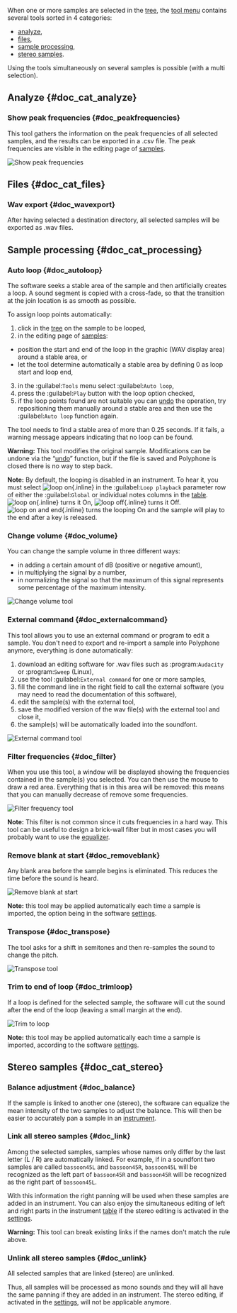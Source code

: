 When one or more samples are selected in the [tree](manual/soundfont-editor/tree.md), the [tool menu](manual/soundfont-editor/tools/index.md) contains several tools sorted in 4 categories:

* [analyze](#doc_cat_analyze),
* [files](#doc_cat_files),
* [sample processing](#doc_cat_processing),
* [stereo samples](#doc_cat_stereo).

Using the tools simultaneously on several samples is possible (with a multi selection).


## Analyze {#doc_cat_analyze}


### Show peak frequencies {#doc_peakfrequencies}


This tool gathers the information on the peak frequencies of all selected samples, and the results can be exported in a .csv file.
The peak frequencies are visible in the editing page of [samples](manual/soundfont-editor/editing-pages/sample-editor.md#doc_freq).


![Show peak frequencies](images/tool_show_peak_frequencies.png "Show peak frequencies")


## Files {#doc_cat_files}


### Wav export {#doc_wavexport}


After having selected a destination directory, all selected samples will be exported as .wav files.


## Sample processing {#doc_cat_processing}


### Auto loop {#doc_autoloop}


The software seeks a stable area of the sample and then artificially creates a loop.
A sound segment is copied with a cross-fade, so that the transition at the join location is as smooth as possible.

To assign loop points automatically:

1. click in the [tree](manual/soundfont-editor/tree.md) on the sample to be looped,
2. in the editing page of [samples](manual/soundfont-editor/editing-pages/sample-editor.md):
  * position the start and end of the loop in the graphic (WAV display area) around a stable area, or
  * let the tool determine automatically a stable area by defining 0 as loop start and loop end,
3. in the :guilabel:`Tools` menu select :guilabel:`Auto loop`,
4. press the :guilabel:`Play` button with the loop option checked,
5. if the loop points found are not suitable you can [undo](manual/soundfont-editor/toolbar.md#doc_edit) the operation, try repositioning them manually around a stable area and then use the :guilabel:`Auto loop` function again.

The tool needs to find a stable area of more than 0.25 seconds.
If it fails, a warning message appears indicating that no loop can be found.

**Warning:** This tool modifies the original sample.
Modifications can be undone via the “[undo](manual/soundfont-editor/toolbar.md#doc_edit)” function, but if the file is saved and Polyphone is closed there is no way to step back.

**Note:** By default, the looping is disabled in an instrument.
To hear it, you must select ![loop on](images/loop_on.png "loop on"){.inline} in the :guilabel:`Loop playback` parameter row of either the :guilabel:`Global` or individual notes columns in the [table](manual/soundfont-editor/editing-pages/instrument-editor.md#doc_table).
![loop on](images/loop_on.png "loop on"){.inline} turns it On, ![loop off](images/loop_off.png "loop off"){.inline} turns it Off.
![loop on and end](images/loop_on_end.png "loop on and end"){.inline} turns the looping On and the sample will play to the end after a key is released.


### Change volume {#doc_volume}


You can change the sample volume in three different ways:

* in adding a certain amount of dB (positive or negative amount),
* in multiplying the signal by a number,
* in normalizing the signal so that the maximum of this signal represents some percentage of the maximum intensity.


![Change volume tool](images/tool_change_volume.png "Change volume tool")


### External command {#doc_externalcommand}


This tool allows you to use an external command or program to edit a sample.
You don't need to export and re-import a sample into Polyphone anymore, everything is done automatically:

1. download an editing software for .wav files such as :program:`Audacity` or :program:`Sweep` (Linux),
2. use the tool :guilabel:`External command` for one or more samples,
3. fill the command line in the right field to call the external software (you may need to read the documentation of this software),
4. edit the sample(s) with the external tool,
5. save the modified version of the wav file(s) with the external tool and close it,
6. the sample(s) will be automatically loaded into the soundfont.


![External command tool](images/tool_external_command.png "External command tool")


### Filter frequencies {#doc_filter}


When you use this tool, a window will be displayed showing the frequencies contained in the sample(s) you selected.
You can then use the mouse to draw a red area.
Everything that is in this area will be removed: this means that you can manually decrease of remove some frequencies.


![Filter frequency tool](images/tool_filter_frequencies.png "Filter frequency tool")


**Note:** This filter is not common since it cuts frequencies in a hard way.
This tool can be useful to design a brick-wall filter but in most cases you will probably want to use the [equalizer](manual/soundfont-editor/editing-pages/sample-editor.md#doc_eq).


### Remove blank at start {#doc_removeblank}


Any blank area before the sample begins is eliminated.
This reduces the time before the sound is heard.


![Remove blank at start](images/remove_blank.png "Remove blank at start")


**Note:** this tool may be applied automatically each time a sample is imported, the option being in the software [settings](manual/settings.md#doc_general).


### Transpose {#doc_transpose}


The tool asks for a shift in semitones and then re-samples the sound to change the pitch.


![Transpose tool](images/tool_transpose_smpl.png "Transpose tool")


### Trim to end of loop {#doc_trimloop}


If a loop is defined for the selected sample, the software will cut the sound after the end of the loop (leaving a small margin at the end).


![Trim to loop](images/trim_to_loop.png "Trim to loop")


**Note:** this tool may be applied automatically each time a sample is imported, according to the software [settings](manual/settings.md#doc_general).


## Stereo samples {#doc_cat_stereo}


### Balance adjustment {#doc_balance}


If the sample is linked to another one (stereo), the software can equalize the mean intensity of the two samples to adjust the balance.
This will then be easier to accurately pan a sample in an [instrument](manual/soundfont-editor/editing-pages/instrument-editor.md).


### Link all stereo samples {#doc_link}


Among the selected samples, samples whose names only differ by the last letter (L&nbsp;/&nbsp;R) are automatically linked.
For example, if in a soundfont two samples are called ``bassoon45L`` and ``bassoon45R``, ``bassoon45L`` will be recognized as the left part of ``bassoon45R`` and ``bassoon45R`` will be recognized as the right part of ``bassoon45L``.

With this information the right panning will be used when these samples are added in an instrument.
You can also enjoy the simultaneous editing of left and right parts in the instrument [table](manual/soundfont-editor/editing-pages/instrument-editor.md#doc_table) if the stereo editing is activated in the [settings](manual/settings.md#doc_general).

**Warning:** This tool can break existing links if the names don't match the rule above.


### Unlink all stereo samples {#doc_unlink}


All selected samples that are linked (stereo) are unlinked.

Thus, all samples will be processed as mono sounds and they will all have the same panning if they are added in an instrument.
The stereo editing, if activated in the [settings](manual/settings.md#doc_general), will not be applicable anymore.